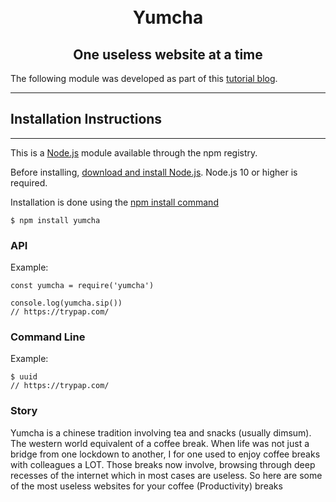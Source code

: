 <h1 align="center">
    <br>Yumcha<br>
</h1>
<h2 align="center">One useless website at a time</h2>

The following module was developed as part of this [tutorial blog](https://kritiketan.co). 

<hr>

## Installation Instructions
<hr>

This is a [Node.js](https://nodejs.org/en/download/) module available through the npm registry.

Before installing, [download and install Node.js](https://nodejs.org/en/download/). Node.js 10 or higher is required.

Installation is done using the [npm install command](https://docs.npmjs.com/downloading-and-installing-packages-locally)

```console
$ npm install yumcha
```

### API

Example:

```console
const yumcha = require('yumcha')

console.log(yumcha.sip())
// https://trypap.com/
```

### Command Line

Example:

```console
$ uuid
// https://trypap.com/
```

### Story

Yumcha is a chinese tradition involving tea and snacks (usually dimsum).
  The western world equivalent of a coffee break.
  When life was not just a bridge from one lockdown to another,
  I for one used to enjoy coffee breaks with colleagues a LOT.
  Those breaks now involve, browsing through deep recesses of the internet
  which in most cases are useless.
  So here are some of the most useless websites for your coffee (Productivity) breaks




